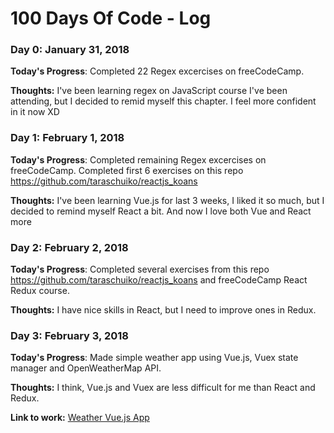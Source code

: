 # 100 Days Of Code - Log

### Day 0: January 31, 2018

**Today's Progress**: Completed 22 Regex excercises on freeCodeCamp.

**Thoughts:** I've been learning regex on JavaScript course I've been attending, but I decided to remid myself this chapter. I feel more confident in it now XD

### Day 1: February 1, 2018

**Today's Progress**: Completed remaining Regex excercises on freeCodeCamp. Completed first 6 exercises on this repo https://github.com/taraschuiko/reactjs_koans

**Thoughts:** I've been learning Vue.js for last 3 weeks, I liked it so much, but I decided to remind myself React a bit. And now I love both Vue and React more

### Day 2: February 2, 2018

**Today's Progress**: Completed several exercises from this repo https://github.com/taraschuiko/reactjs_koans and freeCodeCamp React Redux course.

**Thoughts:** I have nice skills in React, but I need to improve ones in Redux.

### Day 3: February 3, 2018

**Today's Progress**: Made simple weather app using Vue.js, Vuex state manager and OpenWeatherMap API.

**Thoughts:** I think, Vue.js and Vuex are less difficult for me than React and Redux.

**Link to work:** [Weather Vue.js App](http://weather.taraschuiko.com.ua/)
